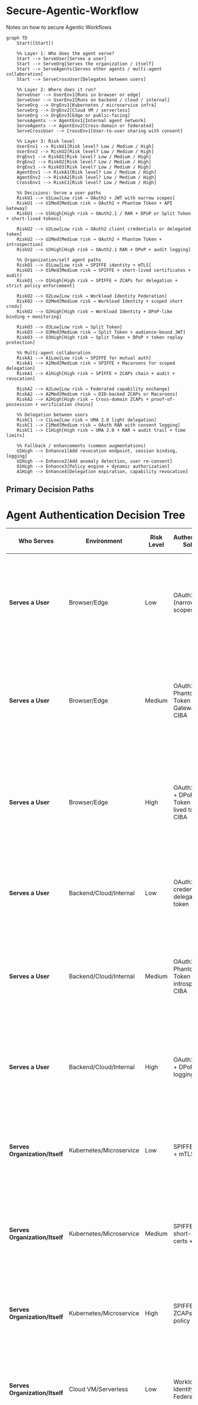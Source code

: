 # Secure-Agentic-Workflow
Notes on how to secure Agentic Workflows

```mermaid
graph TD
    Start([Start])

    %% Layer 1: Who does the agent serve?
    Start --> ServeUser[Serves a user]
    Start --> ServeOrg[Serves the organization / itself]
    Start --> ServeAgents[Serves other agents / multi-agent collaboration]
    Start --> ServeCrossUser[Delegates between users]

    %% Layer 2: Where does it run?
    ServeUser --> UserEnv1[Runs in browser or edge]
    ServeUser --> UserEnv2[Runs on backend / cloud / internal]
    ServeOrg --> OrgEnv1[Kubernetes / microservice infra]
    ServeOrg --> OrgEnv2[Cloud VM / serverless]
    ServeOrg --> OrgEnv3[Edge or public-facing]
    ServeAgents --> AgentEnv1[Internal agent network]
    ServeAgents --> AgentEnv2[Cross-domain or federated]
    ServeCrossUser --> CrossEnv1[User-to-user sharing with consent]

    %% Layer 3: Risk level
    UserEnv1 --> RiskU1[Risk level? Low / Medium / High]
    UserEnv2 --> RiskU2[Risk level? Low / Medium / High]
    OrgEnv1 --> RiskO1[Risk level? Low / Medium / High]
    OrgEnv2 --> RiskO2[Risk level? Low / Medium / High]
    OrgEnv3 --> RiskO3[Risk level? Low / Medium / High]
    AgentEnv1 --> RiskA1[Risk level? Low / Medium / High]
    AgentEnv2 --> RiskA2[Risk level? Low / Medium / High]
    CrossEnv1 --> RiskC1[Risk level? Low / Medium / High]

    %% Decisions: Serve a user paths
    RiskU1 --> U1Low[Low risk → OAuth2 + JWT with narrow scopes]
    RiskU1 --> U1Med[Medium risk → OAuth2 + Phantom Token + API Gateway]
    RiskU1 --> U1High[High risk → OAuth2.1 / RAR + DPoP or Split Token + short-lived tokens]

    RiskU2 --> U2Low[Low risk → OAuth2 client credentials or delegated token]
    RiskU2 --> U2Med[Medium risk → OAuth2 + Phantom Token + introspection]
    RiskU2 --> U2High[High risk → OAuth2.1 RAR + DPoP + audit logging]

    %% Organization/self agent paths
    RiskO1 --> O1Low[Low risk → SPIFFE identity + mTLS]
    RiskO1 --> O1Med[Medium risk → SPIFFE + short-lived certificates + audit]
    RiskO1 --> O1High[High risk → SPIFFE + ZCAPs for delegation + strict policy enforcement]

    RiskO2 --> O2Low[Low risk → Workload Identity Federation]
    RiskO2 --> O2Med[Medium risk → Workload Identity + scoped short creds]
    RiskO2 --> O2High[High risk → Workload Identity + DPoP-like binding + monitoring]

    RiskO3 --> O3Low[Low risk → Split Token]
    RiskO3 --> O3Med[Medium risk → Split Token + audience-bound JWT]
    RiskO3 --> O3High[High risk → Split Token + DPoP + token replay protection]

    %% Multi-agent collaboration
    RiskA1 --> A1Low[Low risk → SPIFFE for mutual auth]
    RiskA1 --> A1Med[Medium risk → SPIFFE + Macaroons for scoped delegation]
    RiskA1 --> A1High[High risk → SPIFFE + ZCAPs chain + audit + revocation]

    RiskA2 --> A2Low[Low risk → Federated capability exchange]
    RiskA2 --> A2Med[Medium risk → DID-backed ZCAPs or Macaroons]
    RiskA2 --> A2High[High risk → Cross-domain ZCAPs + proof-of-possession + verification chains]

    %% Delegation between users
    RiskC1 --> C1Low[Low risk → UMA 2.0 light delegation]
    RiskC1 --> C1Med[Medium risk → OAuth RAR with consent logging]
    RiskC1 --> C1High[High risk → UMA 2.0 + RAR + audit trail + time limits]

    %% Fallback / enhancements (common augmentations)
    U1High --> Enhance1[Add revocation endpoint, session binding, logging]
    U2High --> Enhance2[Add anomaly detection, user re-consent]
    O1High --> Enhance3[Policy engine + dynamic authorization]
    A1High --> Enhance4[Delegation expiration, capability revocation]
```

## Primary Decision Paths

# Agent Authentication Decision Tree

| Who Serves                     | Environment             | Risk Level | Authentication Solution                                        | Enhancements                                            | **Example AI Agent Use Case**                                                                                                                                        |
| ------------------------------ | ----------------------- | ---------- | -------------------------------------------------------------- | ------------------------------------------------------- | -------------------------------------------------------------------------------------------------------------------------------------------------------------------- |
| **Serves a User**              | Browser/Edge            | Low        | OAuth2 + JWT (narrow scopes)                                   | Token refresh rotation                                  | **Calendar scheduling agent** that lives in browser sidebar, books lunch meetings by reading/writing only the user’s work calendar — cannot touch email or contacts. |
| **Serves a User**              | Browser/Edge            | Medium     | OAuth2 + Phantom Token + API Gateway + CIBA                    | Rate limiting, CORS, push notifications                 | **Browser-based email triage agent** that drafts replies inside Gmail UI — phantom token hides credentials so compromised browser can’t leak sensitive backend keys. |
| **Serves a User**              | Browser/Edge            | High       | OAuth2.1/RAR + DPoP or Split Token + short-lived tokens + CIBA | Revocation endpoint, session binding, anomaly detection | **Mobile banking chatbot** that executes payments — requires proof-of-possession, very short token lifetime, and per-transaction permission scopes.                  |
| **Serves a User**              | Backend/Cloud/Internal  | Low        | OAuth2 client credentials or delegated token                   | Basic token rotation                                    | **Reminder notification agent** running in backend to send SMS alerts based on user’s preferences — simple service account auth.                                     |
| **Serves a User**              | Backend/Cloud/Internal  | Medium     | OAuth2 + Phantom Token + introspection + CIBA                  | Request signing, IP whitelisting, async auth flows      | **Travel booking AI** that compares flights, books tickets, and manages itinerary from backend — tokens are introspected by API gateway before use.                  |
| **Serves a User**              | Backend/Cloud/Internal  | High       | OAuth2.1 RAR + DPoP + audit logging + CIBA                     | Anomaly detection, user re-consent, behavioral analysis | **Robo-advisor AI** making trades — every action is recorded in audit logs with per-asset-class permissions and real-time risk monitoring.                           |
| **Serves Organization/Itself** | Kubernetes/Microservice | Low        | SPIFFE identity + mTLS                                         | Cert rotation, health checks                            | **Data cleanup microservice** in a service mesh — communicates internally to purge stale logs using workload-based identity.                                         |
| **Serves Organization/Itself** | Kubernetes/Microservice | Medium     | SPIFFE + short-lived certs + audit                             | Namespace isolation, RBAC                               | **Model retraining pipeline** — pulls training data and pushes updated model images into production, with short-lived service identity.                              |
| **Serves Organization/Itself** | Kubernetes/Microservice | High       | SPIFFE + ZCAPs + strict policy                                 | Dynamic authz, capability revocation                    | **Compliance AI** that queries sensitive records — capabilities are revocable at runtime based on audit findings.                                                    |
| **Serves Organization/Itself** | Cloud VM/Serverless     | Low        | Workload Identity Federation                                   | Resource tagging, monitoring                            | **Image processing function** triggered by user uploads — authenticates to cloud storage without static keys.                                                        |
| **Serves Organization/Itself** | Cloud VM/Serverless     | Medium     | Workload Identity + scoped short creds                         | VPC restriction, TLS                                    | **ETL AI agent** that runs hourly, pulling customer data, transforming it, and storing it in analytics DB with least privilege.                                      |
| **Serves Organization/Itself** | Cloud VM/Serverless     | High       | Workload Identity + DPoP-like binding + monitoring             | Behavioral analysis, alerting, failover                 | **Autonomous trading engine** — cloud identity is bound to specific execution environment, detects and halts abnormal trade bursts.                                  |
| **Serves Organization/Itself** | Edge/Public-facing      | Low        | Split Token                                                    | CDN integration, basic caching                          | **Public-facing content summarization bot** that fetches and summarizes news articles — edge server uses reference token only.                                       |
| **Serves Organization/Itself** | Edge/Public-facing      | Medium     | Split Token + audience-bound JWT                               | Geo restrictions, rate limiting                         | **Public API gateway for AI inference** — tokens are bound to region-specific users to comply with data laws.                                                        |
| **Serves Organization/Itself** | Edge/Public-facing      | High       | Split Token + DPoP + anti-replay                               | Fraud detection                                         | **Edge-based payment authorization agent** — signs each request to prevent replay attacks during high-value transactions.                                            |
| **Serves Other Agents**        | Internal Agent Network  | Low        | SPIFFE for mutual auth                                         | Load balancing, service discovery                       | **Document indexing swarm** — multiple agents crawl, parse, and share search indexes internally with mTLS mutual trust.                                              |
| **Serves Other Agents**        | Internal Agent Network  | Medium     | SPIFFE + Macaroons                                             | Delegation logging, task queuing                        | **Multi-agent RAG pipeline** — retrieval agents pass limited search capabilities to summarization agents for controlled processing.                                  |
| **Serves Other Agents**        | Internal Agent Network  | High       | SPIFFE + ZCAPs chain + audit                                   | Delegation expiration, capability revocation            | **Real-time fraud detection agent mesh** — delegation chains with instant kill-switch if a compromised agent is detected.                                            |
| **Serves Other Agents**        | Cross-domain/Federated  | Low        | Federated capability exchange                                  | Trust anchors                                           | **Inter-company supplier info bot** — shares only allowed inventory metadata between trusted partners.                                                               |
| **Serves Other Agents**        | Cross-domain/Federated  | Medium     | DID-backed ZCAPs or Macaroons                                  | Identity verification                                   | **Logistics tracking AI agents** — each step in supply chain passes verified updates without exposing full datasets.                                                 |
| **Serves Other Agents**        | Cross-domain/Federated  | High       | Cross-domain ZCAPs + PoP                                       | Multi-party verification                                | **International trade settlement AI agents** — cryptographic proofs and dispute resolution workflows for cross-border payments.                                      |
| **Delegates Between Users**    | User-to-user            | Low        | UMA 2.0 light delegation + CIBA                                | Consent timers                                          | **Shared playlist AI** — user grants another user’s agent temporary playlist edit rights.                                                                            |
| **Delegates Between Users**    | User-to-user            | Medium     | OAuth RAR + consent logging + CIBA                             | Notification system, consent audit                      | **Contract review assistant** — allows another user’s legal AI to review documents with line-by-line restrictions.                                                   |
| **Delegates Between Users**    | User-to-user            | High       | UMA 2.0 + RAR + audit trail + CIBA                             | Automated expiration, compliance                        | **Medical AI assistant** — patient grants doctor’s AI time-limited access to imaging scans for consultation.                                                         |

## Enhancement Patterns

| Base Solution | Enhancement | Example Application |
|---------------|-------------|-------------------|
| OAuth2.1/RAR + DPoP (High Risk User) | Add revocation endpoint, session binding, logging | Banking app with instant token revocation and session monitoring |
| OAuth2.1 RAR + DPoP (High Risk Backend) | Add anomaly detection, user re-consent | Investment platform detecting unusual trading patterns |
| SPIFFE + ZCAPs (High Risk Org) | Policy engine + dynamic authorization | Healthcare system with dynamic access control based on patient context |
| SPIFFE + ZCAPs chain (High Risk Agents) | Delegation expiration, capability revocation | Autonomous vehicle fleet with time-limited agent interactions |

## Key Terms

- **OAuth2.1/RAR**: Rich Authorization Requests for fine-grained permissions
- **DPoP**: Demonstration of Proof-of-Possession to bind tokens to clients
- **SPIFFE**: Secure Production Identity Framework for Everyone
- **ZCAPs**: Authorization Capabilities for delegation chains
- **Macaroons**: Bearer tokens with embedded caveats for attenuation
- **UMA 2.0**: User-Managed Access for user-controlled authorization
- **Phantom Token**: Opaque reference token that hides actual JWT from client
## Key Terms

- **OAuth2.1/RAR**: Rich Authorization Requests for fine-grained permissions
- **DPoP**: Demonstration of Proof-of-Possession to bind tokens to clients
- **SPIFFE**: Secure Production Identity Framework for Everyone
- **ZCAPs**: Authorization Capabilities for delegation chains
- **Macaroons**: Bearer tokens with embedded caveats for attenuation
- **UMA 2.0**: User-Managed Access for user-controlled authorization
- **Phantom Token**: Opaque reference token that hides actual JWT from client

## Decision Tree Structure

### Layer 1: Primary Service Model
- **Serves a user**: Agent acts on behalf of individual users
- **Serves the organization / itself**: Agent operates for organizational needs or autonomous operations
- **Serves other agents / multi-agent collaboration**: Agent participates in multi-agent systems
- **Delegates between users**: Agent facilitates user-to-user interactions with proper consent

### Layer 2: Runtime Environment Categories

#### For User-Serving Agents:
- **Runs in browser or edge**: Client-side execution, limited trust environment
- **Runs on backend / cloud / internal**: Server-side execution, controlled environment

#### For Organization-Serving Agents:
- **Kubernetes / microservice infra**: Container orchestration, service mesh environments
- **Cloud VM / serverless**: Virtual machines or serverless computing platforms
- **Edge or public-facing**: Deployed at network edge or public interfaces

#### For Multi-Agent Systems:
- **Internal agent network**: Agents within same trust domain
- **Cross-domain or federated**: Agents across different trust boundaries

#### For User Delegation:
- **User-to-user sharing with consent**: Facilitating controlled sharing between users

### Layer 3: Risk Assessment
Each environment path branches into three risk levels:
- **Low Risk**: Basic security requirements, standard threat model
- **Medium Risk**: Elevated security needs, additional protections required
- **High Risk**: Critical security requirements, comprehensive protection needed


```mermaid
flowchart TB
    subgraph CookieFlow["Cookie-Based OAuth2 Flow"]
        A1[Browser visits /protected] --> A2[Backend checks session cookie]
        A2 -->|No cookie| A3[Redirect to Azure Entra ID login]
        A3 --> A4[Azure login and MFA]
        A4 --> A5[Redirect back to backend with auth code]
        A5 --> A6[Backend exchanges code for Access, ID, and Refresh Tokens]
        A6 --> A7[Backend stores tokens in server session store]
        A7 --> A8[Backend sets HttpOnly Secure Cookie with session ID]
        A8 --> A9[Browser automatically sends cookie on every request]
        A9 --> A10[Backend retrieves tokens from session and verifies JWT]
        A10 --> A11[Serve protected resource]
    end

    subgraph BearerFlow["Bearer Token OAuth2 Flow"]
        B1[Browser visits /protected] --> B2[Backend says Need Authorization]
        B2 --> B3[Browser redirects user to Azure login]
        B3 --> B4[Azure login and MFA]
        B4 --> B5[Redirect back to frontend with auth code]
        B5 --> B6[Frontend exchanges code PKCE directly with Azure for tokens]
        B6 --> B7[Frontend stores Access Token in memory or local storage]
        B7 --> B8[Frontend sends token in Authorization header Bearer token]
        B8 --> B9[Backend verifies JWT signature and claims]
        B9 --> B10[Serve protected resource]
    end
```


